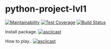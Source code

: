 # python-project-lvl1

[![Maintainability](https://api.codeclimate.com/v1/badges/a99a88d28ad37a79dbf6/maintainability)](https://codeclimate.com/github/codeclimate/codeclimate/maintainability)
[![Test Coverage](https://api.codeclimate.com/v1/badges/a99a88d28ad37a79dbf6/test_coverage)](https://codeclimate.com/github/codeclimate/codeclimate/test_coverage)
[![Build Status](https://travis-ci.com/travis-ci/travis-web.svg?branch=master)](https://travis-ci.com/travis-ci/travis-web)

Install package.
[![asciicast](https://asciinema.org/a/D47ngKzzM8XUFcrYwgm3SgbdV.svg)](https://asciinema.org/a/D47ngKzzM8XUFcrYwgm3SgbdV)

How to play..
[![asciicast](https://asciinema.org/a/eM9n8Zyx5HGNXj7caw0LIkiYf.svg)](https://asciinema.org/a/eM9n8Zyx5HGNXj7caw0LIkiYf)

